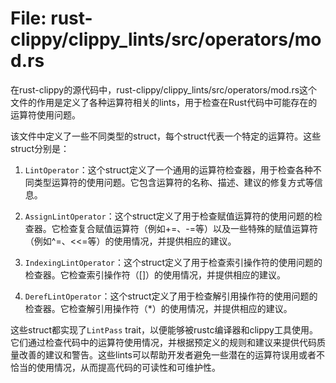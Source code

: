 # File: rust-clippy/clippy_lints/src/operators/mod.rs

在rust-clippy的源代码中，rust-clippy/clippy_lints/src/operators/mod.rs这个文件的作用是定义了各种运算符相关的lints，用于检查在Rust代码中可能存在的运算符使用问题。

该文件中定义了一些不同类型的struct，每个struct代表一个特定的运算符。这些struct分别是：

1. `LintOperator`：这个struct定义了一个通用的运算符检查器，用于检查各种不同类型运算符的使用问题。它包含运算符的名称、描述、建议的修复方式等信息。

2. `AssignLintOperator`：这个struct定义了用于检查赋值运算符的使用问题的检查器。它检查复合赋值运算符（例如+=、-=等）以及一些特殊的赋值运算符（例如^=、<<=等）的使用情况，并提供相应的建议。

3. `IndexingLintOperator`：这个struct定义了用于检查索引操作符的使用问题的检查器。它检查索引操作符（[]）的使用情况，并提供相应的建议。

4. `DerefLintOperator`：这个struct定义了用于检查解引用操作符的使用问题的检查器。它检查解引用操作符（*）的使用情况，并提供相应的建议。

这些struct都实现了`LintPass` trait，以便能够被rustc编译器和clippy工具使用。它们通过检查代码中的运算符使用情况，并根据预定义的规则和建议来提供代码质量改善的建议和警告。这些lints可以帮助开发者避免一些潜在的运算符误用或者不恰当的使用情况，从而提高代码的可读性和可维护性。

